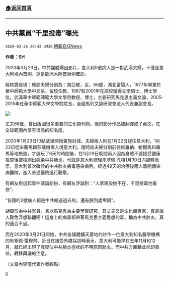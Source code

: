 ###  [:house:返回首頁](https://github.com/ourhimalayas/txt)
---

## 中共黨員“千里投毒”曝光
`2020-03-26 20:43 GM30` [轉載自GNews](https://gnews.org/zh-hant/153743/)

**作者：SH**

2020年3月23日，中共媒體爆出影片，意大利0號病人是一對武漢夫婦，不僅是意大利境內首例，還是歐洲大陸首兩例確診。

經核實發現：確診夫婦分別為：胡亞敏，女，66歲，湖北當陽人，1977年畢業於華中師範大學中文系，留校任教，1987和2001年在該校獲得文學碩士、博士學位。武漢華中師範師範大學文學院教授，博士，主要研究馬克思主義文論，2005-2015年任華中師範大學文學院院長，全國馬列文論研究會法人代表兼副會長。

![](https://s3-ap-northeast-1.amazonaws.com/news.guo.offload.media/wp-content/uploads/2020/03/26203921/1-1-72.jpg)

丈夫66歲，曾出版國很多重要的生化類刊物，他的部分作品被翻譯成了英文，在全球範圍內享有很高的知名度。

2020年1月23日10點武漢開始實施封城，夫婦兩人則在1月22日趕往意大利，1月23日從米蘭馬爾彭薩機場入境意大利，隨時該夫婦分別前往維羅納、帕爾馬和羅馬等地旅遊，才遊玩了6天的時間後，在1月29日晚間兩人因為身體不適接受健康檢查後被檢測出感染中共肺炎，也就是意大利總理朱塞佩·孔特1月30日向媒體表示，意大利首次確診的中共肺炎病毒感染病例。經過49天的治療後兩人離開傳染病醫院，進入普通醫院進行觀察。

有網友對這起事件議論紛紛，有網友評論到：“人家建設她不在，千里投毒他最快”、

“各國的0號病人都是中共輸送過去的，還有臉到處甩鍋”。

胡亞珍為中共黨員，且以馬克思為主要學習研究，其丈夫又是生化類專家，真是讓人難免浮想聯翩啊！這身上的病毒都帶著馬克思主義思想的毒，稱為中共肺炎，真的適合不過。

而在2020年3月21日開始，中共各媒體鋪天蓋地的炒作一位意大利知名醫學機構的朱塞佩·雷穆齊，近日在接受外媒採訪時表示，意大利可能早在去年11月和12月，就已經出現了高疑似中共肺炎症狀的不明原因肺炎。而中共方面藉此推卸責任，轉移輿論的注意。

（文章內容僅代表作者觀點）

0
